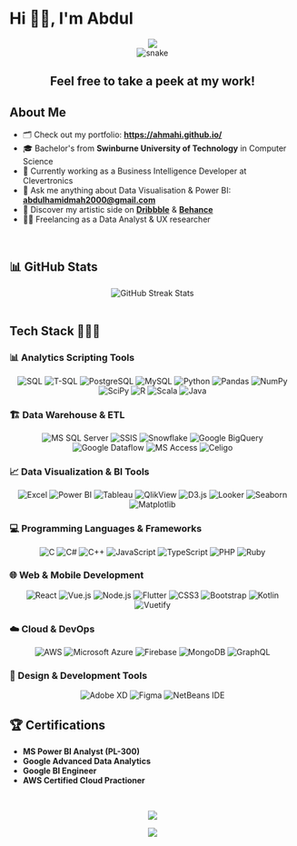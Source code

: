 # Hi 👋🏼, I'm Abdul

<div align="center">
  <img src="https://user-images.githubusercontent.com/73097560/115834477-dbab4500-a447-11eb-908a-139a6edaec5c.gif">
</div>

<!--- snake -->
<div align="center">
  <img  src=resources/grid-snake.svg
       alt="snake" /></a>
</div>

<div align="center">
  <h2>Feel free to take a peek at my work!</h2>
</div>

## About Me

- 🗂️ Check out my portfolio: **https://ahmahi.github.io/**
- 🎓 Bachelor's from **Swinburne University of Technology** in Computer Science
- 💼 Currently working as a Business Intelligence Developer at Clevertronics 
- 💬 Ask me anything about Data Visualisation & Power BI: **abdulhamidmah2000@gmail.com**
- 🎨 Discover my artistic side on **[Dribbble](https://dribbble.com/AHMahi)** & **[Behance](https://www.behance.net/abdulhamidmahi1)**
- 🧑‍💻 Freelancing as a Data Analyst & UX researcher

<br>

## 📊 GitHub Stats

<div align="center">
  <img src="https://github-readme-streak-stats.herokuapp.com/?user=AHMahi&theme=dark&hide_border=false" alt="GitHub Streak Stats" />
</div>

<br>

## Tech Stack 👨🏻‍💻

### 📊 Analytics Scripting Tools
<p align="center">
  <img alt="SQL" src="https://img.shields.io/badge/SQL-%2300758F.svg?style=for-the-badge&logo=postgresql&logoColor=white">
  <img alt="T-SQL" src="https://img.shields.io/badge/T--SQL-%23CC2927.svg?style=for-the-badge&logo=microsoft-sql-server&logoColor=white">
  <img alt="PostgreSQL" src="https://img.shields.io/badge/PostgreSQL-%23316192.svg?style=for-the-badge&logo=postgresql&logoColor=white">
  <img alt="MySQL" src="https://img.shields.io/badge/MySQL-%2300f.svg?style=for-the-badge&logo=mysql&logoColor=white">
  <img alt="Python" src="https://img.shields.io/badge/python-3670A0?style=for-the-badge&logo=python&logoColor=ffdd54">
  <img alt="Pandas" src="https://img.shields.io/badge/pandas-%23150458.svg?style=for-the-badge&logo=pandas&logoColor=white">
  <img alt="NumPy" src="https://img.shields.io/badge/numpy-%23013243.svg?style=for-the-badge&logo=numpy&logoColor=white">
  <img alt="SciPy" src="https://img.shields.io/badge/SciPy-%230C55A5.svg?style=for-the-badge&logo=scipy&logoColor=%white">
  <img alt="R" src="https://img.shields.io/badge/r-%23276DC3.svg?style=for-the-badge&logo=r&logoColor=white">
  <img alt="Scala" src="https://img.shields.io/badge/scala-%23DC322F.svg?style=for-the-badge&logo=scala&logoColor=white">
  <img alt="Java" src="https://img.shields.io/badge/java-%23ED8B00.svg?style=for-the-badge&logo=java&logoColor=white">
</p>

### 🏗️ Data Warehouse & ETL
<p align="center">
  <img alt="MS SQL Server" src="https://img.shields.io/badge/Microsoft%20SQL%20Server-CC2927?style=for-the-badge&logo=microsoft%20sql%20server&logoColor=white">
  <img alt="SSIS" src="https://img.shields.io/badge/SSIS-%23CC2927.svg?style=for-the-badge&logo=microsoft&logoColor=white">
  <img alt="Snowflake" src="https://img.shields.io/badge/snowflake-%2329B5E8.svg?style=for-the-badge&logo=snowflake&logoColor=white">
  <img alt="Google BigQuery" src="https://img.shields.io/badge/BigQuery-%234285F4.svg?style=for-the-badge&logo=google-cloud&logoColor=white">
  <img alt="Google Dataflow" src="https://img.shields.io/badge/Dataflow-%234285F4.svg?style=for-the-badge&logo=google-cloud&logoColor=white">
  <img alt="MS Access" src="https://img.shields.io/badge/Microsoft%20Access-A4373A?style=for-the-badge&logo=microsoft%20access&logoColor=white">
  <img alt="Celigo" src="https://img.shields.io/badge/Celigo-%2300A1E0.svg?style=for-the-badge&logoColor=white">
</p>

### 📈 Data Visualization & BI Tools
<p align="center">
  <img alt="Excel" src="https://img.shields.io/badge/Microsoft_Excel-217346?style=for-the-badge&logo=microsoft-excel&logoColor=white">
  <img alt="Power BI" src="https://img.shields.io/badge/power_bi-F2C811?style=for-the-badge&logo=powerbi&logoColor=black">
  <img alt="Tableau" src="https://img.shields.io/badge/Tableau-E97627?style=for-the-badge&logo=Tableau&logoColor=white">
  <img alt="QlikView" src="https://img.shields.io/badge/QlikView-%2300C853.svg?style=for-the-badge&logoColor=white">
  <img alt="D3.js" src="https://img.shields.io/badge/d3.js-%23F9A03C.svg?style=for-the-badge&logo=d3.js&logoColor=white">
  <img alt="Looker" src="https://img.shields.io/badge/Looker-%234285F4.svg?style=for-the-badge&logo=looker&logoColor=white">
  <img alt="Seaborn" src="https://img.shields.io/badge/Seaborn-%23150458.svg?style=for-the-badge&logoColor=white">
  <img alt="Matplotlib" src="https://img.shields.io/badge/Matplotlib-%23013243.svg?style=for-the-badge&logoColor=white">
</p>

### 💻 Programming Languages & Frameworks
<p align="center">
  <img alt="C" src="https://img.shields.io/badge/c-%2300599C.svg?style=for-the-badge&logo=c&logoColor=white">
  <img alt="C#" src="https://img.shields.io/badge/c%23-%23239120.svg?style=for-the-badge&logo=c-sharp&logoColor=white">
  <img alt="C++" src="https://img.shields.io/badge/c++-%2300599C.svg?style=for-the-badge&logo=c%2B%2B&logoColor=white">
  <img alt="JavaScript" src="https://img.shields.io/badge/javascript-%23323330.svg?style=for-the-badge&logo=javascript&logoColor=%23F7DF1E">
  <img alt="TypeScript" src="https://img.shields.io/badge/typescript-%23007ACC.svg?style=for-the-badge&logo=typescript&logoColor=white">
  <img alt="PHP" src="https://img.shields.io/badge/PHP-%23777BB4.svg?style=for-the-badge&logo=php&logoColor=white">
  <img alt="Ruby" src="https://img.shields.io/badge/Ruby-%23CC342D.svg?style=for-the-badge&logo=ruby&logoColor=white">
</p>

### 🌐 Web & Mobile Development
<p align="center">
  <img alt="React" src="https://img.shields.io/badge/react-%2320232a.svg?style=for-the-badge&logo=react&logoColor=%2361DAFB">
  <img alt="Vue.js" src="https://img.shields.io/badge/vuejs-%2335495e.svg?style=for-the-badge&logo=vuedotjs&logoColor=%234FC08D">
  <img alt="Node.js" src="https://img.shields.io/badge/node.js-6DA55F?style=for-the-badge&logo=node.js&logoColor=white">
  <img alt="Flutter" src="https://img.shields.io/badge/Flutter-%2302569B.svg?style=for-the-badge&logo=flutter&logoColor=white">
  <img alt="CSS3" src="https://img.shields.io/badge/css3-%231572B6.svg?style=for-the-badge&logo=css3&logoColor=white">
  <img alt="Bootstrap" src="https://img.shields.io/badge/bootstrap-%23563D7C.svg?style=for-the-badge&logo=bootstrap&logoColor=white">
  <img alt="Kotlin" src="https://img.shields.io/badge/Kotlin-%230095D5.svg?style=for-the-badge&logo=kotlin&logoColor=white">
  <img alt="Vuetify" src="https://img.shields.io/badge/Vuetify-1867C0?style=for-the-badge&logo=vuetify&logoColor=AEDDFF">
</p>

### ☁️ Cloud & DevOps
<p align="center">
  <img alt="AWS" src="https://img.shields.io/badge/AWS-%23FF9900.svg?style=for-the-badge&logo=amazon-aws&logoColor=white">
  <img alt="Microsoft Azure" src="https://img.shields.io/badge/Microsoft%20Azure-0089D0?style=for-the-badge&logo=microsoft-azure&logoColor=white">
  <img alt="Firebase" src="https://img.shields.io/badge/firebase-%23039BE5.svg?style=for-the-badge&logo=firebase">
  <img alt="MongoDB" src="https://img.shields.io/badge/MongoDB-%234ea94b.svg?style=for-the-badge&logo=mongodb&logoColor=white">
  <img alt="GraphQL" src="https://img.shields.io/badge/-GraphQL-E10098?style=for-the-badge&logo=graphql&logoColor=white">
</p>

### 🎨 Design & Development Tools
<p align="center">
  <img alt="Adobe XD" src="https://img.shields.io/badge/Adobe%20XD-470137?style=for-the-badge&logo=Adobe%20XD&logoColor=#FF61F6">
  <img alt="Figma" src="https://img.shields.io/badge/figma-%23F24E1E.svg?style=for-the-badge&logo=figma&logoColor=white">
  <img alt="NetBeans IDE" src="https://img.shields.io/badge/NetBeansIDE-1B6AC6.svg?style=for-the-badge&logo=apache-netbeans-ide&logoColor=white">
</p>

## 🏆 Certifications
- **MS Power BI Analyst (PL-300)**
- **Google Advanced Data Analytics**
- **Google BI Engineer**
- **AWS Certified Cloud Practioner**

<br>

<!--profile visit count-->
<div align="center">
  
[![](https://visitcount.itsvg.in/api?id=AHMahi&label=Profile%20Views&color=0&icon=1&pretty=true)](https://visitcount.itsvg.in)
  
</div>

<div align="center">
  <img src="https://user-images.githubusercontent.com/73097560/115834477-dbab4500-a447-11eb-908a-139a6edaec5c.gif">
</div>
